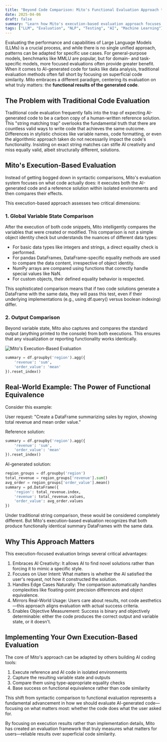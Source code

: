 ```yaml
---
title: "Beyond Code Comparison: Mito's Functional Evaluation Approach to AI Testing"
date: 2025-04-06
draft: false
summary: "Learn how Mito's execution-based evaluation approach focuses on the functional results of AI-generated code rather than superficial similarity."
tags: ["LLM", "Evaluation", "NLP", "Testing", "AI", "Machine Learning"]
---
```


Evaluating the performance and capabilities of Large Language Models (LLMs) is a crucial process, and while there is no single unified approach, patterns can be adapted for specific use cases. For general-purpose models, benchmarks like MMLU are popular, but for domain- and task-specific models, more focused evaluations often provide greater benefit. When it comes to AI-generated code for tasks like data analysis, traditional evaluation methods often fall short by focusing on superficial code similarity. Mito embraces a different paradigm, centering its evaluation on what truly matters: the **functional results of the generated code**.

## The Problem with Traditional Code Evaluation

Traditional code evaluation frequently falls into the trap of expecting AI-generated code to be a carbon copy of a human-written reference solution. This "string matching trap" overlooks the fundamental truth that there are countless valid ways to write code that achieves the same outcome. Differences in stylistic choices like variable names, code formatting, or even the algorithmic approach taken do not necessarily impact the code's functionality. Insisting on exact string matches can stifle AI creativity and miss equally valid, albeit structurally different, solutions.

## Mito's Execution-Based Evaluation

Instead of getting bogged down in syntactic comparisons, Mito's evaluation system focuses on what code actually does: it executes both the AI-generated code and a reference solution within isolated environments and then compares their effects. 

This execution-based approach assesses two critical dimensions:

### 1. Global Variable State Comparison

After the execution of both code snippets, Mito intelligently compares the variables that were created or modified. This comparison is not a simple object identity check but understands the nuances of different data types:

- For basic data types like integers and strings, a direct equality check is performed.
- For pandas DataFrames, DataFrame-specific equality methods are used to compare the data content, irrespective of object identity.
- NumPy arrays are compared using functions that correctly handle special values like NaN.
- For custom objects, their defined equality behavior is respected.

This sophisticated comparison means that if two code solutions generate a DataFrame with the same data, they will pass this test, even if their underlying implementations (e.g., using df.query() versus boolean indexing) differ.

### 2. Output Comparison

Beyond variable state, Mito also captures and compares the standard output (anything printed to the console) from both executions. This ensures that any visualization or reporting functionality works identically.

![Mito's Execution-Based Evaluation](/img/evals.png)

```python
summary = df.groupby('region').agg({
    'revenue': 'sum',
    'order_value': 'mean'
}).reset_index()
```

## Real-World Example: The Power of Functional Equivalence

Consider this example:

User request: "Create a DataFrame summarizing sales by region, showing total revenue and mean order value."

Reference solution:

```python
summary = df.groupby('region').agg({
    'revenue': 'sum',
    'order_value': 'mean'
}).reset_index()
```

AI-generated solution:

```python
region_groups = df.groupby('region')
total_revenue = region_groups['revenue'].sum()
avg_order = region_groups['order_value'].mean()
summary = pd.DataFrame({
    'region': total_revenue.index,
    'revenue': total_revenue.values,
    'order_value': avg_order.values
})
```
Under traditional string comparison, these would be considered completely different. But Mito's execution-based evaluation recognizes that both produce functionally identical summary DataFrames with the same data.

## Why This Approach Matters

This execution-focused evaluation brings several critical advantages:
1. Embraces AI Creativity: It allows AI to find novel solutions rather than forcing it to mimic a specific style.
2. Focuses on User Intent: What matters is whether the AI satisfied the user's request, not how it constructed the solution.
3. Handles Edge Cases Naturally: The comparison automatically handles complexities like floating-point precision differences and object equivalence.
4. Mirrors Real-World Usage: Users care about results, not code aesthetics—this approach aligns evaluation with actual success criteria.
5. Enables Objective Measurement: Success is binary and objectively determinable: either the code produces the correct output and variable state, or it doesn't.

## Implementing Your Own Execution-Based Evaluation

The core of Mito's approach can be adapted by others building AI coding tools:
1. Execute reference and AI code in isolated environments
2. Capture the resulting variable state and outputs
3. Compare them using type-appropriate equality checks
4. Base success on functional equivalence rather than code similarity

This shift from syntactic comparison to functional evaluation represents a fundamental advancement in how we should evaluate AI-generated code—focusing on what matters most: whether the code does what the user asked for.

By focusing on execution results rather than implementation details, Mito has created an evaluation framework that truly measures what matters for users—reliable results over superficial code similarity.